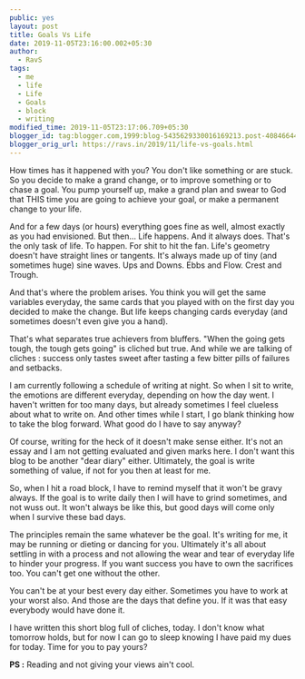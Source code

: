 ```yaml
---
public: yes
layout: post
title: Goals Vs Life
date: 2019-11-05T23:16:00.002+05:30
author:
  - RavS
tags:
  - me
  - life
  - Life
  - Goals
  - block
  - writing
modified_time: 2019-11-05T23:17:06.709+05:30
blogger_id: tag:blogger.com,1999:blog-5435629330016169213.post-4084664495592251685
blogger_orig_url: https://ravs.in/2019/11/life-vs-goals.html
---
```


How times has it happened with you? You don't like something or are stuck. So you decide to make a grand change, or to improve something or to chase a goal. You pump yourself up, make a grand plan and swear to God that THIS time you are going to achieve your goal, or make a permanent change to your life.

  

And for a few days (or hours) everything goes fine as well, almost exactly as you had envisioned. But then... Life happens. And it always does. That's the only task of life. To happen. For shit to hit the fan. Life's geometry doesn't have straight lines or tangents. It's always made up of tiny (and sometimes huge) sine waves. Ups and Downs. Ebbs and Flow. Crest and Trough.

  

And that's where the problem arises. You think you will get the same variables everyday, the same cards that you played with on the first day you decided to make the change. But life keeps changing cards everyday (and sometimes doesn't even give you a hand).

  

That's what separates true achievers from bluffers. "When the going gets tough, the tough gets going" is cliched but true. And while we are talking of cliches : success only tastes sweet after tasting a few bitter pills of failures and setbacks.

  

I am currently following a schedule of writing at night. So when I sit to write, the emotions are different everyday, depending on how the day went. I haven't written for too many days, but already sometimes I feel clueless about what to write on. And other times while I start, I go blank thinking how to take the blog forward. What good do I have to say anyway?

  

Of course, writing for the heck of it doesn't make sense either. It's not an essay and I am not getting evaluated and given marks here. I don't want this blog to be another "dear diary" either. Ultimately, the goal is write something of value, if not for you then at least for me.

  

So, when I hit a road block, I have to remind myself that it won't be gravy always. If the goal is to write daily then I will have to grind sometimes, and not wuss out. It won't always be like this, but good days will come only when I survive these bad days.

  

The principles remain the same whatever be the goal. It's writing for me, it may be running or dieting or dancing for you. Ultimately it's all about settling in with a process and not allowing the wear and tear of everyday life to hinder your progress. If you want success you have to own the sacrifices too. You can't get one without the other. 

  

You can't be at your best every day either. Sometimes you have to work at your worst also. And those are the days that define you. If it was that easy everybody would have done it. 

  

I have written this short blog full of cliches, today. I don't know what tomorrow holds, but for now I can go to sleep knowing I have paid my dues for today. Time for you to pay yours?

  

**PS :** Reading and not giving your views ain't cool.
